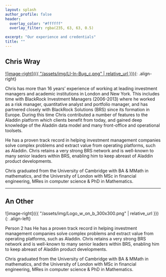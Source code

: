 ```yaml
---
layout: splash
author_profile: false
header:
  overlay_color: "#ffffff"
  overlay_filter: rgba(235, 63, 63, 0.5)

excerpt: "Our experience and credentials"
title: ""
---
```



## Chris Wray

[![image-right]({{ "/assets/img/LI-In-Bug_c.png" | relative_url }})](https://www.linkedin.com/in/chriswrayuk){: .align-right}

Chris has more than 16 years’ experience of working at leading investment managers and academic institutions in London and New York. This includes time with BlackRock Investment Managers (2006-2013) where he worked as a risk manager, quantitative analyst and portfolio manager, and has partnered closely with BlackRock Solutions (BRS) since its formation in Europe. During this time Chris contributed a number of features to the Aladdin platform which clients benefit from today, and gained deep knowledge of the Aladdin data model and many front-office and operational toolsets.

He has a proven track record in helping investment management companies solve complex problems and extract value from operating platforms, such as Aladdin. Chris retains a very strong BRS network and is well-known to many senior leaders within BRS, enabling him to keep abreast of Aladdin product developments.

Chris graduated from the University of Cambridge with BA & MMath in mathematics, and the University of London with MSc in financial engineering, MRes in computer science & PhD in Mathematics.

--------

## An Other

![image-right]({{ "/assets/img/Logo_w_on_b_300x300.png" | relative_url }}){: .align-left}

Person 2 has He has a proven track record in helping investment management companies solve complex problems and extract value from operating platforms, such as Aladdin. Chris retains a very strong BRS network and is well-known to many senior leaders within BRS, enabling him to keep abreast of Aladdin product developments.

Chris graduated from the University of Cambridge with BA & MMath in mathematics, and the University of London with MSc in financial engineering, MRes in computer science & PhD in Mathematics.